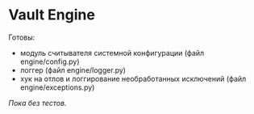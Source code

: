 # Vault Engine

Готовы:
* модуль считывателя системной конфигурации (файл engine/config.py)
* логгер (файл engine/logger.py)
* хук на отлов и логгирование необработанных исключений (файл engine/exceptions.py)

_Пока без тестов._